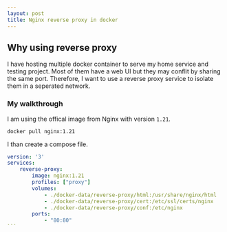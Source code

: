 ```yaml
---
layout: post
title: Nginx reverse proxy in docker
---
```





## Why using reverse proxy
I have hosting multiple docker container to serve my home service and testing project. 
Most of them have a web UI but they may conflit by sharing the same port.
Therefore, I want to use a reverse proxy service to isolate them in a seperated network.

### My walkthrough
I am using the offical image from Nginx with version `1.21`.

`docker pull nginx:1.21`

I than create a compose file.
````yml
version: '3'
services:
    reverse-proxy:
        image: nginx:1.21
        profiles: ["proxy"]
        volumes:
            - ./docker-data/reverse-proxy/html:/usr/share/nginx/html
            - ./docker-data/reverse-proxy/cert:/etc/ssl/certs/nginx
            - ./docker-data/reverse-proxy/conf:/etc/nginx
        ports:
            - "80:80"
```